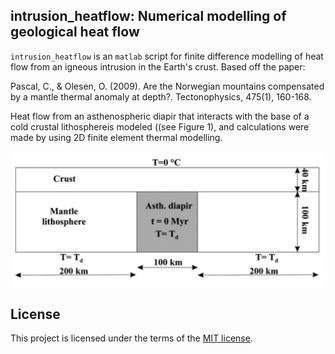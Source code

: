 intrusion_heatflow: Numerical modelling of geological heat flow
---------------------------------------------------

`intrusion_heatflow` is an `matlab` script for finite difference modelling of heat flow from an igneous intrusion in the Earth's crust. Based off the paper:

Pascal, C., & Olesen, O. (2009). Are the Norwegian mountains compensated by a mantle thermal anomaly at depth?. Tectonophysics, 475(1), 160-168.

Heat flow from an asthenospheric diapir that interacts with the base of a cold crustal lithosphereis modeled ((see Figure 1), and calculations were made by using 2D finite element thermal modelling.

<img src="README-figures/diagram.png" style="display: block; margin: auto;" />

License
-------

This project is licensed under the terms of the [MIT license](LICENSE).

